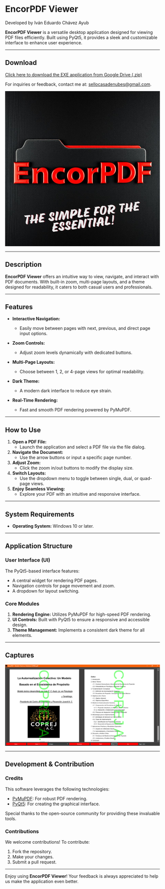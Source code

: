 # EncorPDF Viewer
Developed by Iván Eduardo Chávez Ayub

**EncorPDF Viewer** is a versatile desktop application designed for viewing PDF files efficiently. Built using PyQt5, it provides a sleek and customizable interface to enhance user experience.

---

## Download
[Click here to download the EXE application from Google Drive (.zip)](https://drive.google.com/file/d/1uJ-vlT_PdXx6s9G17OtJrR7Z-6Ll5C00/view?usp=sharing)

For inquiries or feedback, contact me at: [sellocasadenubes@gmail.com](sellocasadenubes@gmail.com).

![EncorPDF Icon](EncorPDF.PNG)

---

## Description
**EncorPDF Viewer** offers an intuitive way to view, navigate, and interact with PDF documents. With built-in zoom, multi-page layouts, and a theme designed for readability, it caters to both casual users and professionals.

---

## Features
- **Interactive Navigation:**
  - Easily move between pages with next, previous, and direct page input options.

- **Zoom Controls:**
  - Adjust zoom levels dynamically with dedicated buttons.

- **Multi-Page Layouts:**
  - Choose between 1, 2, or 4-page views for optimal readability.

- **Dark Theme:**
  - A modern dark interface to reduce eye strain.

- **Real-Time Rendering:**
  - Fast and smooth PDF rendering powered by PyMuPDF.

---

## How to Use
1. **Open a PDF File:**
   - Launch the application and select a PDF file via the file dialog.
2. **Navigate the Document:**
   - Use the arrow buttons or input a specific page number.
3. **Adjust Zoom:**
   - Click the zoom in/out buttons to modify the display size.
4. **Switch Layouts:**
   - Use the dropdown menu to toggle between single, dual, or quad-page views.
5. **Enjoy Seamless Viewing:**
   - Explore your PDF with an intuitive and responsive interface.

---

## System Requirements
- **Operating System:** Windows 10 or later.

---

## Application Structure
### User Interface (UI)
The PyQt5-based interface features:
- A central widget for rendering PDF pages.
- Navigation controls for page movement and zoom.
- A dropdown for layout switching.

### Core Modules
1. **Rendering Engine:** Utilizes PyMuPDF for high-speed PDF rendering.
2. **UI Controls:** Built with PyQt5 to ensure a responsive and accessible design.
3. **Theme Management:** Implements a consistent dark theme for all elements.

---

## Captures
![Application Screenshot](Capture.png)

---

## Development & Contribution
### Credits
This software leverages the following technologies:
- [PyMuPDF](https://pymupdf.readthedocs.io/en/latest/): For robust PDF rendering.
- [PyQt5](https://pypi.org/project/PyQt5/): For creating the graphical interface.

Special thanks to the open-source community for providing these invaluable tools.

### Contributions
We welcome contributions! To contribute:
1. Fork the repository.
2. Make your changes.
3. Submit a pull request.

---

Enjoy using **EncorPDF Viewer**! Your feedback is always appreciated to help us make the application even better.

